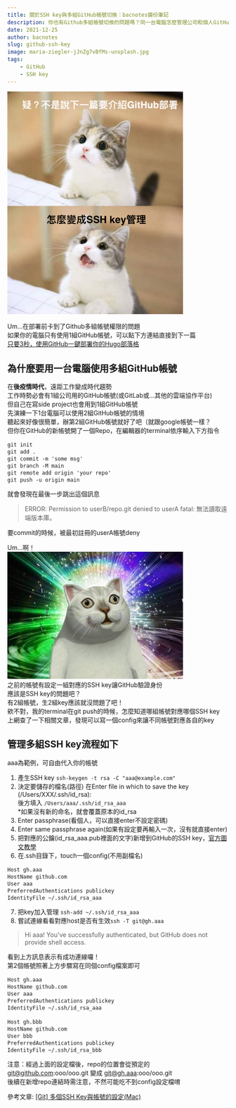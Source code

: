 ```yaml
---
title: 關於SSH key與多組GitHub帳號切換｜bacnotes備份筆記
description: 你也有Github多組帳號切換的問題嗎？同一台電腦怎麼管理公司和個人GitHub帳號？生成的SSH key檔案如何不會覆蓋原本的檔案，來試試建立一個config管理Github多組帳號吧！
date: 2021-12-25
author: bacnotes
slug: github-ssh-key
image: maria-ziegler-jJnZg7vBfMs-unsplash.jpg
tags:
    - GitHub
    - SSH key
---
```


<img src="./cat_white.png" alt="white-cat-meme" width="400"/>  

Um...在部署前卡到了Github多組帳號權限的問題  
如果你的電腦只有使用1組GitHub帳號，可以點下方連結直接到下一篇  
[只要3秒，使用GitHub一鍵部署你的Hugo部落格](https://bacnotes.github.io/p/github-deploy-hugo "[只要3秒，使用GitHub一鍵部署你的Hugo部落格")


## 為什麼要用一台電腦使用多組GitHub帳號
在**後疫情時代**，遠距工作變成時代趨勢  
工作時勢必會有1組公司用的GitHub帳號(或GitLab或...其他的雲端協作平台)   
但自己在寫side project也會用到1組GitHub帳號   
先演練一下1台電腦可以使用2組GitHub帳號的情境  
聽起來好像很簡單，辦第2組GitHub帳號就好了吧（就跟google帳號一樣？  
但你在GitHub的新帳號開了一個Repo，在編輯器的terminal依序輸入下方指令
```
git init
git add .
git commit -m 'some msg'
git branch -M main
git remote add origin 'your repo'
git push -u origin main
```
就會發現在最後一步跳出這個訊息
>ERROR: Permission to userB/repo.git denied to userA
fatal: 無法讀取遠端版本庫。

要commit的時候，被最初註冊的userA帳號deny

Um...啊！  
<img src="./cat.jpg" alt="cat-meme" width="400"/>  
之前的帳號有設定一組對應的SSH key讓GitHub驗證身份  
應該是SSH key的問題吧？  
有2組帳號，生2組key應該就沒問題了吧！  
欸不對，我的terminal在git push的時候，怎麼知道哪組帳號對應哪個SSH key  
上網查了一下相關文章，發現可以寫一個config來讓不同帳號對應各自的key  

## 管理多組SSH key流程如下
aaa為範例，可自由代入你的帳號
1. 產生SSH key `ssh-keygen -t rsa -C "aaa@example.com"`
2. 決定要儲存的檔名(路徑) 
在Enter file in which to save the key (/Users/XXX/.ssh/id_rsa):  
後方填入 `/Users/aaa/.ssh/id_rsa_aaa`  
*如果沒有新的命名，就會覆蓋原本的id_rsa
3. Enter passphrase(看個人，可以直接enter不設定密碼)    
4. Enter same passphrase again(如果有設定要再輸入一次，沒有就直接enter)  
5. 把對應的公鑰(id_rsa_aaa.pub裡面的文字)新增到GitHub的SSH key，[官方圖文教學](https://docs.github.com/en/authentication/connecting-to-github-with-ssh/adding-a-new-ssh-key-to-your-github-account)  
6. 在.ssh目錄下，touch一個config(不用副檔名)

```
Host gh.aaa
HostName github.com
User aaa
PreferredAuthentications publickey
IdentityFile ~/.ssh/id_rsa_aaa
```

7. 把key加入管理 `ssh-add ~/.ssh/id_rsa_aaa`
8. 嘗試連線看看對應host是否有生效`ssh -T git@gh.aaa`
>Hi aaa! You've successfully authenticated, but GitHub does not provide shell access.

看到上方訊息表示有成功連線囉！  
第2個帳號照著上方步驟寫在同個config檔案即可  
  
```
Host gh.aaa
HostName github.com
User aaa
PreferredAuthentications publickey
IdentityFile ~/.ssh/id_rsa_aaa

Host gh.bbb
HostName github.com
User bbb
PreferredAuthentications publickey
IdentityFile ~/.ssh/id_rsa_bbb
```

注意：經過上面的設定檔後，repo的位置會從預定的
git@github.com:ooo/ooo.git 變成 git@gh.aaa:ooo/ooo.git  
後續在新增repo連結時需注意，不然可能吃不到config設定檔唷  

參考文章:
[[Git] 多個SSH Key與帳號的設定(Mac)](https://dotblogs.com.tw/as15774/2018/04/30/174737 "[[Git] 多個SSH Key與帳號的設定(Mac)")


